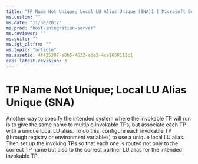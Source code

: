 ```yaml
---
title: "TP Name Not Unique; Local LU Alias Unique (SNA)1 | Microsoft Docs"
ms.custom: ""
ms.date: "11/30/2017"
ms.prod: "host-integration-server"
ms.reviewer: ""
ms.suite: ""
ms.tgt_pltfrm: ""
ms.topic: "article"
ms.assetid: 4f425307-a8b5-4632-ade2-4ce1658112c1
caps.latest.revision: 3
---
```

# TP Name Not Unique; Local LU Alias Unique (SNA)
Another way to specify the intended system where the invokable TP will run is to give the same name to multiple invokable TPs, but associate each TP with a unique local LU alias. To do this, configure each invokable TP (through registry or environment variables) to use a unique local LU alias. Then set up the invoking TPs so that each one is routed not only to the correct TP name but also to the correct partner LU alias for the intended invokable TP.